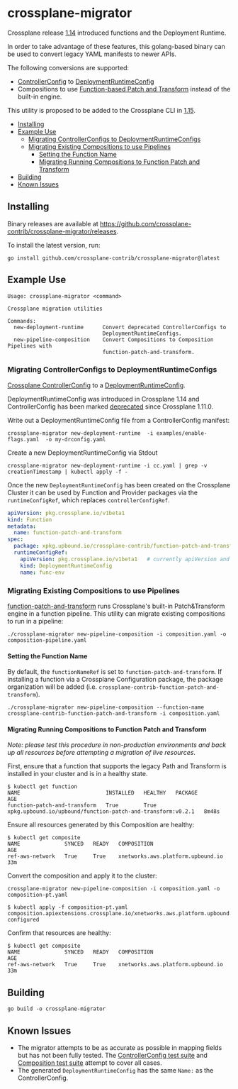 # crossplane-migrator <!-- omit in toc -->

Crossplane release [1.14](https://github.com/crossplane/crossplane/releases/tag/v1.14.0) introduced functions and the Deployment Runtime.

In order to take advantage of these features, this golang-based binary can be used to convert legacy YAML manifests to newer APIs.

The following conversions are supported:

- [ControllerConfig](https://docs.crossplane.io/latest/concepts/providers/#controller-configuration) to [DeploymentRuntimeConfig](https://docs.crossplane.io/latest/concepts/providers/#runtime-configuration)
- Compositions to use [Function-based Patch and Transform](https://github.com/crossplane-contrib/function-patch-and-transform) instead of the built-in engine.
  
This utility is proposed to be added to the Crossplane CLI in [1.15](https://github.com/crossplane/crossplane/issues/4922).

- [Installing](#installing)
- [Example Use](#example-use)
  - [Migrating ControllerConfigs to DeploymentRuntimeConfigs](#migrating-controllerconfigs-to-deploymentruntimeconfigs)
  - [Migrating Existing Compositions to use Pipelines](#migrating-existing-compositions-to-use-pipelines)
    - [Setting the Function Name](#setting-the-function-name)
    - [Migrating Running Compositions to Function Patch and Transform](#migrating-running-compositions-to-function-patch-and-transform)
- [Building](#building)
- [Known Issues](#known-issues)

## Installing

Binary releases are available at <https://github.com/crossplane-contrib/crossplane-migrator/releases>.

To install the latest version, run:

```shell
go install github.com/crossplane-contrib/crossplane-migrator@latest
```

## Example Use

```console
Usage: crossplane-migrator <command>

Crossplane migration utilities

Commands:
  new-deployment-runtime      Convert deprecated ControllerConfigs to
                              DeploymentRuntimeConfigs.
  new-pipeline-composition    Convert Compositions to Composition Pipelines with
                              function-patch-and-transform.
```

### Migrating ControllerConfigs to DeploymentRuntimeConfigs

[Crossplane ControllerConfig](https://docs.crossplane.io/latest/concepts/packages/#speccontrollerconfigref) to a [DeploymentRuntimeConfig](https://github.com/crossplane/crossplane/blob/master/design/one-pager-package-runtime-config.md).

DeploymentRuntimeConfig was introduced in Crossplane 1.14 and ControllerConfig has been marked [deprecated](https://github.com/crossplane/crossplane/issues/3601) since Crossplane 1.11.0.

Write out a DeploymentRuntimeConfig file from a ControllerConfig manifest:

```console
crossplane-migrator new-deployment-runtime  -i examples/enable-flags.yaml  -o my-drconfig.yaml
```

Create a new DeploymentRuntimeConfig via Stdout

```console
crossplane-migrator new-deployment-runtime -i cc.yaml | grep -v creationTimestamp | kubectl apply -f - 
```  

Once the new `DeploymentRuntimeConfig` has been created on the Crossplane Cluster it can be used by Function and Provider
packages via the `runtimeConfigRef`, which replaces `controllerConfigRef`.

```yaml
apiVersion: pkg.crossplane.io/v1beta1
kind: Function
metadata:
  name: function-patch-and-transform
spec:
  package: xpkg.upbound.io/crossplane-contrib/function-patch-and-transform:v0.1.4
  runtimeConfigRef:
    apiVersion: pkg.crossplane.io/v1beta1   # currently apiVersion and kind are optional
    kind: DeploymentRuntimeConfig
    name: func-env
```

### Migrating Existing Compositions to use Pipelines

[function-patch-and-transform](https://github.com/crossplane-contrib/function-patch-and-transform) runs Crossplane's built-in Patch&Transform engine in a function pipeline. This utility can migrate existing compositions to run in a pipeline:

```console
./crossplane-migrator new-pipeline-composition -i composition.yaml -o composition-pipeline.yaml
```

#### Setting the Function Name

By default, the `functionNameRef` is set to `function-patch-and-transform`. If installing a function via a Crossplane Configuration package, the package organization will be added (i.e. `crossplane-contrib-function-patch-and-transform`).

```shell
./crossplane-migrator new-pipeline-composition --function-name crossplane-contrib-function-patch-and-transform -i composition.yaml
```

#### Migrating Running Compositions to Function Patch and Transform

*Note: please test this procedure in non-production environments and back up all resources before attempting a migration of live resources*.

First, ensure that a function that supports the legacy Path and Transform is installed in your cluster and is in a healthy state.

```shell
$ kubectl get function
NAME                           INSTALLED   HEALTHY   PACKAGE                                                       AGE
function-patch-and-transform   True        True      xpkg.upbound.io/upbound/function-patch-and-transform:v0.2.1   8m48s
```

Ensure all resources generated by this Composition are healthy:

```shell
$ kubectl get composite 
NAME              SYNCED   READY   COMPOSITION                         AGE
ref-aws-network   True     True    xnetworks.aws.platform.upbound.io   33m

```

Convert the composition and apply it to the cluster:

```shell
crossplane-migrator new-pipeline-composition -i composition.yaml -o composition-pt.yaml
```

```shell
$ kubectl apply -f composition-pt.yaml
composition.apiextensions.crossplane.io/xnetworks.aws.platform.upbound.io configured
```

Confirm that resources are healthy:

```shell
$ kubectl get composite 
NAME              SYNCED   READY   COMPOSITION                         AGE
ref-aws-network   True     True    xnetworks.aws.platform.upbound.io   33m

```

## Building

```console
go build -o crossplane-migrator
```

## Known Issues

- The migrator attempts to be as accurate as possible in mapping fields but has not been fully tested. The [ControllerConfig test suite](newdeploymentruntime/converter_test.go) and [Composition test suite](newpipeinecomposition/converter_test.go) attempt to cover all cases.
- The generated `DeploymentRuntimeConfig` has the same `Name:` as the ControllerConfig.
  